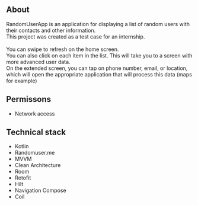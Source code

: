 ## About 

RandomUserApp is an application for displaying a list of random users with their contacts and other information.<br>
This project was created as a test case for an internship.<br><br>
You can swipe to refresh on the home screen.<br>
You can also click on each item in the list. This will take you to a screen with more advanced user data.<br> 
On the extended screen, you can tap on phone number, email, or location, which will open the appropriate application that will process this data (maps for example)

 


## Permissons 
- Network access

## Technical stack
- Kotlin
- Randomuser.me
- MVVM
- Clean Architecture
- Room
- Retofit
- Hilt
- Navigation Compose
- Coil
